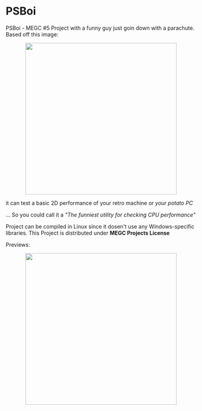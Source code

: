 # PSBoi
PSBoi - MEGC #5 Project with a funny guy just goin down with a parachute.
Based off this image:

<div align=center>
  <image src="Photos/Original.webp" width=400>
</div>


it can test a basic 2D performance of your retro machine or _your potato PC_

... So you could call it a *"The funniest utility for checking CPU performance"*

Project can be compiled in Linux since it dosen't use any Windows-specific libraries.
This Project is distributed under **MEGC Projects License**

Previews:
<div align=center>
  <image src="Photos/Preview.png" width=400>
</div>
